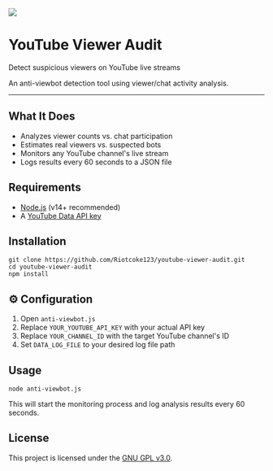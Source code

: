 >
<!DOCTYPE html>
<html lang="en">
<head>
  <meta charset="UTF-8">

</head>
<body>

<img src="https://github.com/user-attachments/assets/9c4a9d06-6c9a-4408-9f1b-e98f25957e62">

  
  <h1>YouTube Viewer Audit</h1>
  <p>Detect suspicious viewers on YouTube live streams</p>
  <p>An anti-viewbot detection tool using viewer/chat activity analysis.</p>

  <hr>

  <h2>What It Does</h2>
  <ul>
    <li>Analyzes viewer counts vs. chat participation</li>
    <li>Estimates real viewers vs. suspected bots</li>
    <li>Monitors any YouTube channel's live stream</li>
    <li>Logs results every 60 seconds to a JSON file</li>
  </ul>

  <h2>Requirements</h2>
  <ul>
    <li><a href="https://nodejs.org/">Node.js</a> (v14+ recommended)</li>
    <li>A <a href="https://console.cloud.google.com/">YouTube Data API key</a></li>
  </ul>

  <h2>Installation</h2>
  <pre><code>git clone https://github.com/Riotcoke123/youtube-viewer-audit.git
cd youtube-viewer-audit
npm install</code></pre>

  <h2>⚙️ Configuration</h2>
  <ol>
    <li>Open <code>anti-viewbot.js</code></li>
    <li>Replace <code>YOUR_YOUTUBE_API_KEY</code> with your actual API key</li>
    <li>Replace <code>YOUR_CHANNEL_ID</code> with the target YouTube channel's ID</li>
    <li>Set <code>DATA_LOG_FILE</code> to your desired log file path</li>
  </ol>

  <h2>Usage</h2>
  <pre><code>node anti-viewbot.js</code></pre>
  <p>This will start the monitoring process and log analysis results every 60 seconds.</p>

  <h2>License</h2>
  <p>This project is licensed under the <a href="https://www.gnu.org/licenses/gpl-3.0.en.html">GNU GPL v3.0</a>.</p>
</body>
</html>
